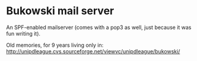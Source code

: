 Bukowski mail server
====================
An SPF-enabled mailserver (comes with a pop3 as well, just because it was fun writing it).
 
Old memories, for 9 years living only in:
http://unipdleague.cvs.sourceforge.net/viewvc/unipdleague/bukowski/
